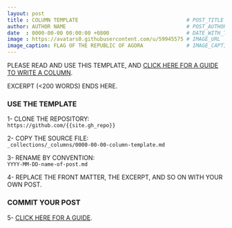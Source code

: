 ```yaml
---
layout: post
title : COLUMN TEMPLATE                                   # POST_TITLE
author: AUTHOR NAME                                       # POST_AUTHOR
date  : 0000-00-00 00:00:00 +0800                         # DATE_WITH_TIMEZONE
image : https://avatars0.githubusercontent.com/u/59945575 # IMAGE_URL
image_caption: FLAG OF THE REPUBLIC OF AGORA              # IMAGE_CAPTION
---
```


PLEASE READ AND USE THIS TEMPLATE, AND [CLICK HERE FOR A GUIDE TO WRITE A COLUMN]({{site.url}}{{site.baseurl}}/about).

EXCERPT (<200 WORDS) ENDS HERE.

<!--more-->

### USE THE TEMPLATE

1- CLONE THE REPOSITORY: <br>
`https://github.com/{{site.gh_repo}}`

2- COPY THE SOURCE FILE: <br>
`_collections/_columns/0000-00-00-column-template.md`

3- RENAME BY CONVENTION: <br>
`YYYY-MM-DD-name-of-post.md`

4- REPLACE THE FRONT MATTER, THE EXCERPT, AND SO ON WITH YOUR OWN POST.

### COMMIT YOUR POST

5- [CLICK HERE FOR A GUIDE]({{site.url}}{{site.baseurl}}/about).

<!--END-->


